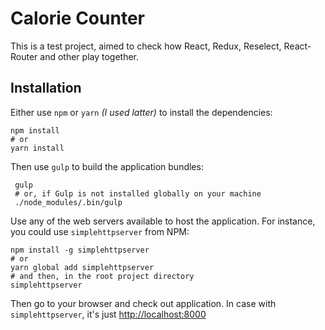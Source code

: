 # Calorie Counter

This is a test project, aimed to check how React, Redux, Reselect, React-Router and other play together.

## Installation

Either use `npm` or `yarn` _(I used latter)_ to install the dependencies:

    npm install
    # or
    yarn install

Then use `gulp` to build the application bundles:

     gulp
     # or, if Gulp is not installed globally on your machine
     ./node_modules/.bin/gulp

Use any of the web servers available to host the application. For instance, you could use `simplehttpserver` from NPM:

    npm install -g simplehttpserver
    # or
    yarn global add simplehttpserver
    # and then, in the root project directory
    simplehttpserver

Then go to your browser and check out application. In case with `simplehttpserver`, it's just [http://localhost:8000](http://localhost:8000)
